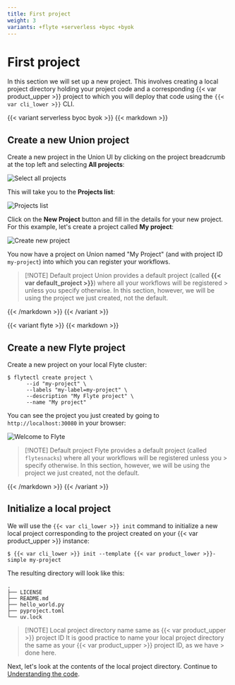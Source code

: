 ```yaml
---
title: First project
weight: 3
variants: +flyte +serverless +byoc +byok
---
```


# First project

In this section we will set up a new project.
This involves creating a local project directory holding your project code
and a corresponding {{< var product_upper >}} project to which you will deploy that code using the `{{< var cli_lower >}}` CLI.

{{< variant serverless byoc byok >}}
{{< markdown >}}

## Create a new Union project

Create a new project in the Union UI by clicking on the project breadcrumb at the top left and selecting **All projects**:

![Select all projects](/_static/images/user-guide/getting-started/first-project/select-all-projects.png)

This will take you to the **Projects list**:

![Projects list](/_static/images/user-guide/getting-started/first-project/projects-list.png)

Click on the **New Project** button and fill in the details for your new project.
For this example, let's create a project called **My project**:

![Create new project](/_static/images/user-guide/getting-started/first-project/create-new-project.png "small")

You now have a project on Union named "My Project" (and with project ID `my-project`) into which you can register your workflows.

> [!NOTE] Default project
> Union provides a default project (called **{{< var default_project >}}**) where all your workflows will be registered > unless you specify otherwise.
> In this section, however, we will be using the project we just created, not the default.

{{< /markdown >}}
{{< /variant >}}

{{< variant flyte >}}
{{< markdown >}}

## Create a new Flyte project

Create a new project on your local Flyte cluster:

```shell
$ flytectl create project \
      --id "my-project" \
      --labels "my-label=my-project" \
      --description "My Flyte project" \
      --name "My project"
```

You can see the project you just created by going to `http://localhost:30080` in your browser:

![Welcome to Flyte](/_static/images/user-guide/getting-started/first-project/welcome-to-flyte.png)

> [!NOTE] Default project
> Flyte provides a default project (called `flytesnacks`) where all your workflows will be 
> registered unless you > specify otherwise.
> In this section, however, we will be using the project we just created, not the default.

{{< /markdown >}}
{{< /variant >}}

## Initialize a local project

We will use the `{{< var cli_lower >}} init` command to initialize a new local project corresponding to the project created on your {{< var product_upper >}} instance:

```shell
$ {{< var cli_lower >}} init --template {{< var product_lower >}}-simple my-project
```

The resulting directory will look like this:

```shell
.
├── LICENSE
├── README.md
├── hello_world.py
├── pyproject.toml
└── uv.lock
```

> [!NOTE] Local project directory name same as {{< var product_upper >}} project ID
> It is good practice to name your local project directory the same as your 
> {{< var product_upper >}} project ID, as we have > done here.

Next, let's look at the contents of the local project directory.
Continue to [Understanding the code](understanding-the-code.md).
